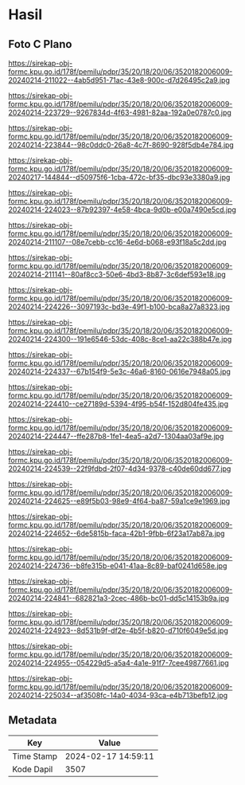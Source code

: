 # Hasil

## Foto C Plano

https://sirekap-obj-formc.kpu.go.id/178f/pemilu/pdpr/35/20/18/20/06/3520182006009-20240214-211022--4ab5d951-71ac-43e8-900c-d7d26495c2a9.jpg

https://sirekap-obj-formc.kpu.go.id/178f/pemilu/pdpr/35/20/18/20/06/3520182006009-20240214-223729--9267834d-4f63-4981-82aa-192a0e0787c0.jpg

https://sirekap-obj-formc.kpu.go.id/178f/pemilu/pdpr/35/20/18/20/06/3520182006009-20240214-223844--98c0ddc0-26a8-4c7f-8690-928f5db4e784.jpg

https://sirekap-obj-formc.kpu.go.id/178f/pemilu/pdpr/35/20/18/20/06/3520182006009-20240217-144844--d50975f6-1cba-472c-bf35-dbc93e3380a9.jpg

https://sirekap-obj-formc.kpu.go.id/178f/pemilu/pdpr/35/20/18/20/06/3520182006009-20240214-224023--87b92397-4e58-4bca-9d0b-e00a7490e5cd.jpg

https://sirekap-obj-formc.kpu.go.id/178f/pemilu/pdpr/35/20/18/20/06/3520182006009-20240214-211107--08e7cebb-cc16-4e6d-b068-e93f18a5c2dd.jpg

https://sirekap-obj-formc.kpu.go.id/178f/pemilu/pdpr/35/20/18/20/06/3520182006009-20240214-211141--80af8cc3-50e6-4bd3-8b87-3c6def593e18.jpg

https://sirekap-obj-formc.kpu.go.id/178f/pemilu/pdpr/35/20/18/20/06/3520182006009-20240214-224226--3097193c-bd3e-49f1-b100-bca8a27a8323.jpg

https://sirekap-obj-formc.kpu.go.id/178f/pemilu/pdpr/35/20/18/20/06/3520182006009-20240214-224300--191e6546-53dc-408c-8ce1-aa22c388b47e.jpg

https://sirekap-obj-formc.kpu.go.id/178f/pemilu/pdpr/35/20/18/20/06/3520182006009-20240214-224337--67b154f9-5e3c-46a6-8160-0616e7948a05.jpg

https://sirekap-obj-formc.kpu.go.id/178f/pemilu/pdpr/35/20/18/20/06/3520182006009-20240214-224410--ce27189d-5394-4f95-b54f-152d804fe435.jpg

https://sirekap-obj-formc.kpu.go.id/178f/pemilu/pdpr/35/20/18/20/06/3520182006009-20240214-224447--ffe287b8-1fe1-4ea5-a2d7-1304aa03af9e.jpg

https://sirekap-obj-formc.kpu.go.id/178f/pemilu/pdpr/35/20/18/20/06/3520182006009-20240214-224539--22f9fdbd-2f07-4d34-9378-c40de60dd677.jpg

https://sirekap-obj-formc.kpu.go.id/178f/pemilu/pdpr/35/20/18/20/06/3520182006009-20240214-224625--e89f5b03-98e9-4f64-ba87-59a1ce9e1969.jpg

https://sirekap-obj-formc.kpu.go.id/178f/pemilu/pdpr/35/20/18/20/06/3520182006009-20240214-224652--6de5815b-faca-42b1-9fbb-6f23a17ab87a.jpg

https://sirekap-obj-formc.kpu.go.id/178f/pemilu/pdpr/35/20/18/20/06/3520182006009-20240214-224736--b8fe315b-e041-41aa-8c89-baf0241d658e.jpg

https://sirekap-obj-formc.kpu.go.id/178f/pemilu/pdpr/35/20/18/20/06/3520182006009-20240214-224841--682821a3-2cec-486b-bc01-dd5c14153b9a.jpg

https://sirekap-obj-formc.kpu.go.id/178f/pemilu/pdpr/35/20/18/20/06/3520182006009-20240214-224923--8d531b9f-df2e-4b5f-b820-d710f6049e5d.jpg

https://sirekap-obj-formc.kpu.go.id/178f/pemilu/pdpr/35/20/18/20/06/3520182006009-20240214-224955--054229d5-a5a4-4a1e-91f7-7cee49877661.jpg

https://sirekap-obj-formc.kpu.go.id/178f/pemilu/pdpr/35/20/18/20/06/3520182006009-20240214-225034--af3508fc-14a0-4034-93ca-e4b713befb12.jpg


## Metadata

| Key        | Value               |
| ---------- | ------------------- |
| Time Stamp | 2024-02-17 14:59:11 |
| Kode Dapil | 3507                |



